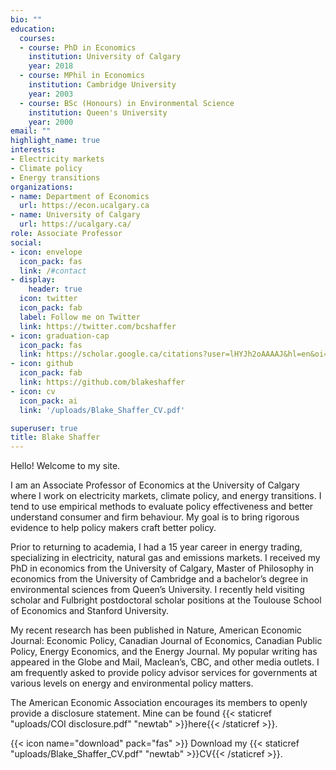 ```yaml
---
bio: ""
education:
  courses:
  - course: PhD in Economics
    institution: University of Calgary
    year: 2018
  - course: MPhil in Economics
    institution: Cambridge University
    year: 2003
  - course: BSc (Honours) in Environmental Science
    institution: Queen's University
    year: 2000
email: ""
highlight_name: true
interests:
- Electricity markets
- Climate policy
- Energy transitions
organizations:
- name: Department of Economics
  url: https://econ.ucalgary.ca
- name: University of Calgary
  url: https://ucalgary.ca/
role: Associate Professor
social:
- icon: envelope
  icon_pack: fas
  link: /#contact
- display:
    header: true
  icon: twitter
  icon_pack: fab
  label: Follow me on Twitter
  link: https://twitter.com/bcshaffer
- icon: graduation-cap
  icon_pack: fas
  link: https://scholar.google.ca/citations?user=lHYJh2oAAAAJ&hl=en&oi=sra
- icon: github
  icon_pack: fab
  link: https://github.com/blakeshaffer
- icon: cv
  icon_pack: ai
  link: '/uploads/Blake_Shaffer_CV.pdf'

superuser: true
title: Blake Shaffer
---
```

Hello! Welcome to my site.

I am an Associate Professor of Economics at the University of Calgary where I work on electricity markets, climate policy, and energy transitions. I tend to use empirical methods to evaluate policy effectiveness and better understand consumer and firm behaviour. My goal is to bring rigorous evidence to help policy makers craft better policy.

Prior to returning to academia, I had a 15 year career in energy trading, specializing in electricity, natural gas and emissions markets. I received my PhD in economics from the University of Calgary, Master of Philosophy in economics from the University of Cambridge and a bachelor’s degree in environmental sciences from Queen’s University. I recently held visiting scholar and Fulbright postdoctoral scholar positions at the Toulouse School of Economics and Stanford University.

My recent research has been published in Nature, American Economic Journal: Economic Policy, Canadian Journal of Economics, Canadian Public Policy, Energy Economics, and the Energy Journal. My popular writing has appeared in the Globe and Mail, Maclean’s, CBC, and other media outlets. I am frequently asked to provide policy advisor services for governments at various levels on energy and environmental policy matters.

The American Economic Association encourages its members to openly provide a disclosure statement. Mine can be found {{< staticref "uploads/COI disclosure.pdf" "newtab" >}}here{{< /staticref >}}.


{{< icon name="download" pack="fas" >}} Download my {{< staticref "uploads/Blake_Shaffer_CV.pdf" "newtab" >}}CV{{< /staticref >}}.
